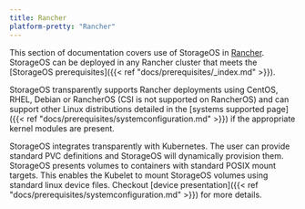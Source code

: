 ```yaml
---
title: Rancher
platform-pretty: "Rancher"
---
```


This section of documentation covers use of StorageOS in
[Rancher](https://www.rancher.com/). StorageOS can be deployed in any Rancher cluster
that meets the [StorageOS prerequisites]({{< ref
"docs/prerequisites/_index.md" >}}).

StorageOS transparently supports Rancher deployments using CentOS, RHEL, Debian
or RancherOS (CSI is not supported on RancherOS) and can support other
Linux distributions detailed in the [systems supported page]({{< ref
"docs/prerequisites/systemconfiguration.md" >}}) if the appropriate kernel
modules are present.

StorageOS integrates transparently with Kubernetes. The user can provide
standard PVC definitions and StorageOS will dynamically provision them.
StorageOS presents volumes to containers with standard POSIX mount targets.
This enables the Kubelet to mount StorageOS volumes using standard linux device
files. Checkout [device presentation]({{< ref
"docs/prerequisites/systemconfiguration.md" >}}) for more details.
